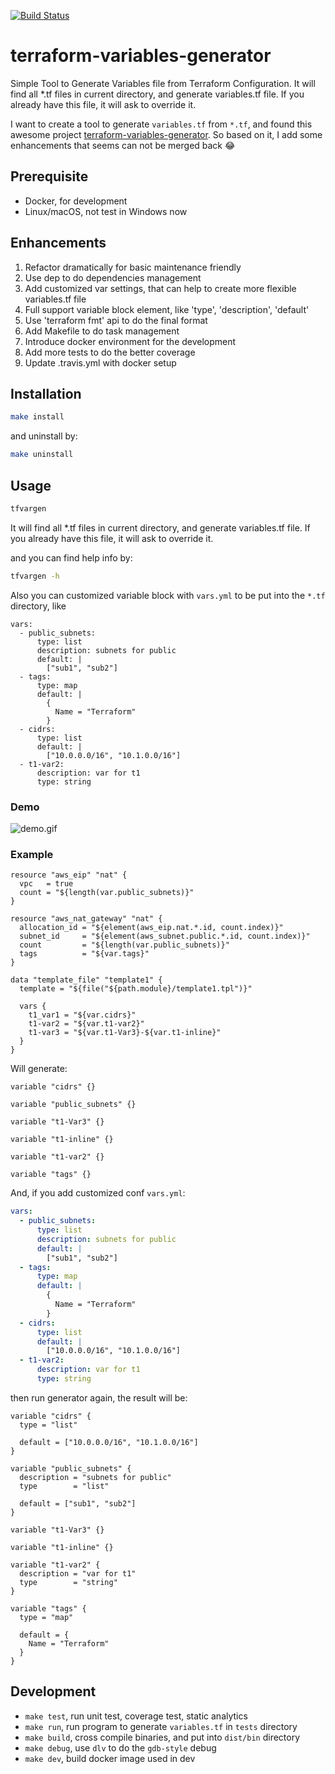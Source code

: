 [![Build Status](https://travis-ci.org/hanks/terraform-variables-generator.svg?branch=master)](https://travis-ci.org/hanks/terraform-variables-generator)

# terraform-variables-generator

Simple Tool to Generate Variables file from Terraform Configuration. It will find all *.tf files in current directory, and generate variables.tf file. If you already have this file, it will ask to override it.

I want to create a tool to generate `variables.tf` from `*.tf`, and found this awesome project [terraform-variables-generator](https://github.com/alexandrst88/terraform-variables-generator).
So based on it, I add some enhancements that seems can not be merged back :joy:

## Prerequisite

* Docker, for development
* Linux/macOS, not test in Windows now

## Enhancements

1. Refactor dramatically for basic maintenance friendly
2. Use dep to do dependencies management
3. Add customized var settings, that can help to create more flexible variables.tf file
4. Full support variable block element, like 'type', 'description', 'default'
5. Use 'terraform fmt' api to do the final format
6. Add Makefile to do task management
7. Introduce docker environment for the development
8. Add more tests to do the better coverage
9. Update .travis.yml with docker setup

## Installation

```bash
make install
```

and uninstall by:

```bash
make uninstall
```

## Usage

```bash
tfvargen
```

It will find all *.tf files in current directory, and generate variables.tf file. If you already have this file, it will ask to override it.

and you can find help info by:

```bash
tfvargen -h
```

Also you can customized variable block with `vars.yml` to be put into the `*.tf` directory, like

```text
vars:
  - public_subnets:
      type: list
      description: subnets for public
      default: |
        ["sub1", "sub2"]
  - tags:
      type: map
      default: |
        {
          Name = "Terraform"
        }
  - cidrs:
      type: list
      default: |
        ["10.0.0.0/16", "10.1.0.0/16"]
  - t1-var2:
      description: var for t1
      type: string
```

### Demo

![demo.gif](./docs/images/demo.gif)

### Example

```text
resource "aws_eip" "nat" {
  vpc   = true
  count = "${length(var.public_subnets)}"
}

resource "aws_nat_gateway" "nat" {
  allocation_id = "${element(aws_eip.nat.*.id, count.index)}"
  subnet_id     = "${element(aws_subnet.public.*.id, count.index)}"
  count         = "${length(var.public_subnets)}"
  tags          = "${var.tags}"
}

data "template_file" "template1" {
  template = "${file("${path.module}/template1.tpl")}"

  vars {
    t1_var1 = "${var.cidrs}"
    t1-var2 = "${var.t1-var2}"
    t1-var3 = "${var.t1-Var3}-${var.t1-inline}"
  }
}
```

Will generate:

```text
variable "cidrs" {}

variable "public_subnets" {}

variable "t1-Var3" {}

variable "t1-inline" {}

variable "t1-var2" {}

variable "tags" {}
```

And, if you add customized conf `vars.yml`:

```yaml
vars:
  - public_subnets:
      type: list
      description: subnets for public
      default: |
        ["sub1", "sub2"]
  - tags:
      type: map
      default: |
        {
          Name = "Terraform"
        }
  - cidrs:
      type: list
      default: |
        ["10.0.0.0/16", "10.1.0.0/16"]
  - t1-var2:
      description: var for t1
      type: string
```

then run generator again, the result will be:

```text
variable "cidrs" {
  type = "list"

  default = ["10.0.0.0/16", "10.1.0.0/16"]
}

variable "public_subnets" {
  description = "subnets for public"
  type        = "list"

  default = ["sub1", "sub2"]
}

variable "t1-Var3" {}

variable "t1-inline" {}

variable "t1-var2" {
  description = "var for t1"
  type        = "string"
}

variable "tags" {
  type = "map"

  default = {
    Name = "Terraform"
  }
}
```

## Development

* `make test`, run unit test, coverage test, static analytics
* `make run`, run program to generate `variables.tf` in `tests` directory
* `make build`, cross compile binaries, and put into `dist/bin` directory
* `make debug`, use `dlv` to do the `gdb-style` debug
* `make dev`, build docker image used in dev
